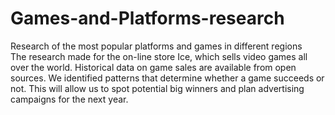 # Games-and-Platforms-research
Research of the most popular platforms and games in different regions   
The research made for the on-line store Ice, which sells video games all over the world. Historical data on game sales are available from open sources. We identified patterns that determine whether a game succeeds or not. This will allow us to spot potential big winners and plan advertising campaigns for the next year.
